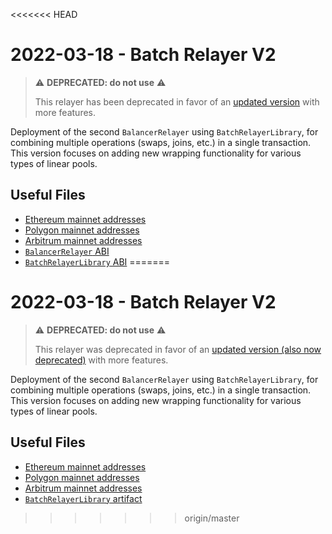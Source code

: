 <<<<<<< HEAD
# 2022-03-18 - Batch Relayer V2

> ⚠️ **DEPRECATED: do not use** ⚠️
>
> This relayer has been deprecated in favor of an [updated version](../../20220720-batch-relayer-v3) with more features.

Deployment of the second `BalancerRelayer` using `BatchRelayerLibrary`, for combining multiple operations (swaps, joins, etc.) in a single transaction. This version focuses on adding new wrapping functionality for various types of linear pools.

## Useful Files

- [Ethereum mainnet addresses](./output/mainnet.json)
- [Polygon mainnet addresses](./output/polygon.json)
- [Arbitrum mainnet addresses](./output/arbitrum.json)
- [`BalancerRelayer` ABI](./abi/BalancerRelayer.json)
- [`BatchRelayerLibrary` ABI](./abi/BatchRelayerLibrary.json)
=======
# 2022-03-18 - Batch Relayer V2

> ⚠️ **DEPRECATED: do not use** ⚠️
>
> This relayer was deprecated in favor of an [updated version (also now deprecated)](../20220720-batch-relayer-v3) with more features.

Deployment of the second `BalancerRelayer` using `BatchRelayerLibrary`, for combining multiple operations (swaps, joins, etc.) in a single transaction. This version focuses on adding new wrapping functionality for various types of linear pools.

## Useful Files

- [Ethereum mainnet addresses](./output/mainnet.json)
- [Polygon mainnet addresses](./output/polygon.json)
- [Arbitrum mainnet addresses](./output/arbitrum.json)
- [`BatchRelayerLibrary` artifact](./artifact/BatchRelayerLibrary.json)
>>>>>>> origin/master
